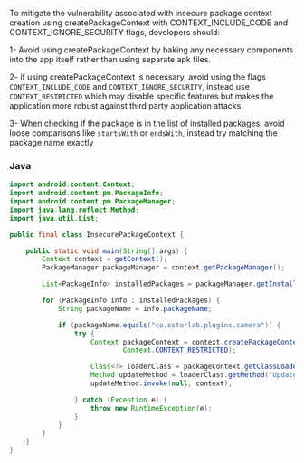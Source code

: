 To mitigate the vulnerability associated with insecure package context creation using createPackageContext with CONTEXT_INCLUDE_CODE and CONTEXT_IGNORE_SECURITY flags, developers should: 

1- Avoid using createPackageContext by baking any necessary components into the app itself rather than using separate apk files.

2- if using createPackageContext is necessary, avoid using the flags `CONTEXT_INCLUDE_CODE` and `CONTEXT_IGNORE_SECURITY`, instead use `CONTEXT_RESTRICTED` which may disable specific features but makes the application more robust against third party application attacks.

3- When checking if the package is in the list of installed packages, avoid loose comparisons like `startsWith` or `endsWith`, instead try matching the package name exactly

### Java

```java
import android.content.Context;
import android.content.pm.PackageInfo;
import android.content.pm.PackageManager;
import java.lang.reflect.Method;
import java.util.List;

public final class InsecurePackageContext {

    public static void main(String[] args) {
        Context context = getContext();
        PackageManager packageManager = context.getPackageManager();

        List<PackageInfo> installedPackages = packageManager.getInstalledPackages(PackageManager.GET_META_DATA);

        for (PackageInfo info : installedPackages) {
            String packageName = info.packageName;

            if (packageName.equals("co.ostorlab.plugins.camera")) {
                try {
                    Context packageContext = context.createPackageContext(packageName,
                            Context.CONTEXT_RESTRICTED);

                    Class<?> loaderClass = packageContext.getClassLoader().loadClass("co.ostorlab.plugins.camera.Main");
                    Method updateMethod = loaderClass.getMethod("Update", Context.class);
                    updateMethod.invoke(null, context);

                } catch (Exception e) {
                    throw new RuntimeException(e);
                }
            }
        }
    }
}

```